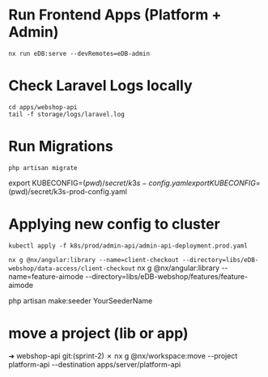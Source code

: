 # Run Frontend Apps (Platform + Admin)

`nx run eDB:serve --devRemotes=eDB-admin`

# Check Laravel Logs locally

`cd apps/webshop-api`  
`tail -f storage/logs/laravel.log`

# Run Migrations

`php artisan migrate`

export KUBECONFIG=$(pwd)/secret/k3s-config.yaml
export KUBECONFIG=$(pwd)/secret/k3s-prod-config.yaml

# Applying new config to cluster

`kubectl apply -f k8s/prod/admin-api/admin-api-deployment.prod.yaml`

`nx g @nx/angular:library --name=client-checkout --directory=libs/eDB-webshop/data-access/client-checkout`
nx g @nx/angular:library --name=feature-aimode --directory=libs/eDB-webshop/features/feature-aimode

php artisan make:seeder YourSeederName

# move a project (lib or app)

➜ webshop-api git:(sprint-2) ✗ nx g @nx/workspace:move --project platform-api --destination apps/server/platform-api
